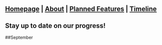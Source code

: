 ## [Homepage](/) | [About](about.md) | [Planned Features](features.md) | [Timeline](timeline.md)

## Stay up to date on our progress!

##September 

